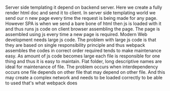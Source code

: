 Server side templating it depend on backend server. Here we create a fully render html doc and send it to client. In server side templating world we send our n new page every time the request is being made for any page. 
However SPA is when we send a bare bone of html then js is loaded with it and thus runs js code on client browser assembling the page. The page is assembled using js every time  a new page is required. Modern Web development needs large js code. The problem with large js code is that they are based on single responsibility principle and thus webpack assembles the codes in correct order required tends to make maintenance easy.
As amount of js code becomes large each file is responsible for one thing and thus it is easy to maintain.
Flat folder, long  descriptive names are ideal for maintenance of file.
The problem occurs when interdependency occurs one file depends on other file that may depend on other file. And this may create a complex network and needs to be loaded correctly to be able to used that's what webpack does 

<!--stackedit_data:
eyJoaXN0b3J5IjpbMTExNjg3NjIyMV19
-->